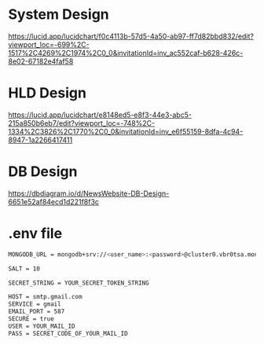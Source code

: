 
# System Design
https://lucid.app/lucidchart/f0c4113b-57d5-4a50-ab97-ff7d82bbd832/edit?viewport_loc=-699%2C-1517%2C4269%2C1974%2C0_0&invitationId=inv_ac552caf-b628-426c-8e02-67182e4faf58

# HLD Design
https://lucid.app/lucidchart/e8148ed5-e8f3-44e3-abc5-215a850b6eb7/edit?viewport_loc=-748%2C-1334%2C3826%2C1770%2C0_0&invitationId=inv_e6f55159-8dfa-4c94-8947-1a2266417411

# DB Design
https://dbdiagram.io/d/NewsWebsite-DB-Design-6651e52af84ecd1d221f8f3c



# .env file
```sh
MONGODB_URL = mongodb+srv://<user_name>:<password>@cluster0.vbr0tsa.mongodb.net/<database_name>

SALT = 10

SECRET_STRING = YOUR_SECRET_TOKEN_STRING

HOST = smtp.gmail.com
SERVICE = gmail
EMAIL_PORT = 587
SECURE = true 
USER = YOUR_MAIL_ID
PASS = SECRET_CODE_OF_YOUR_MAIL_ID

```
